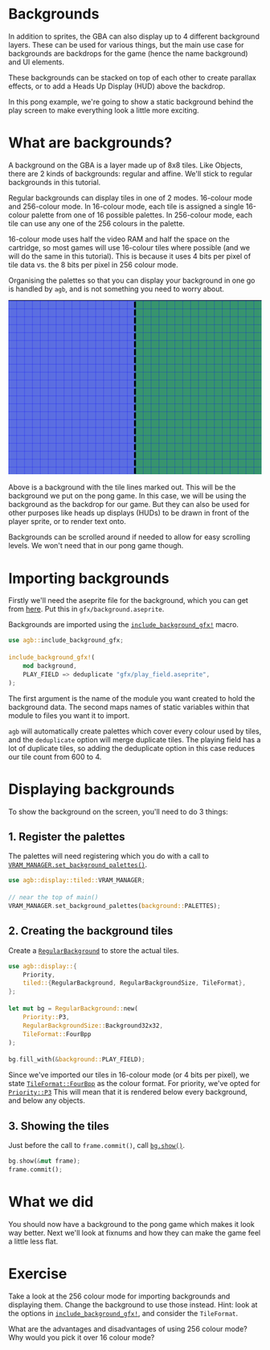 # Backgrounds

In addition to sprites, the GBA can also display up to 4 different background layers.
These can be used for various things, but the main use case for backgrounds are backdrops for the game (hence the name background) and UI elements.

These backgrounds can be stacked on top of each other to create parallax effects, or to add a Heads Up Display (HUD) above the backdrop.

In this pong example, we're going to show a static background behind the play screen to make everything look a little more exciting.

# What are backgrounds?

A background on the GBA is a layer made up of 8x8 tiles.
Like Objects, there are 2 kinds of backgrounds: regular and affine.
We'll stick to regular backgrounds in this tutorial.

Regular backgrounds can display tiles in one of 2 modes.
16-colour mode and 256-colour mode.
In 16-colour mode, each tile is assigned a single 16-colour palette from one of 16 possible palettes.
In 256-colour mode, each tile can use any one of the 256 colours in the palette.

16-colour mode uses half the video RAM and half the space on the cartridge, so most games will use 16-colour tiles where possible (and we will do the same in this tutorial).
This is because it uses 4 bits per pixel of tile data vs. the 8 bits per pixel in 256 colour mode.

Organising the palettes so that you can display your background in one go is handled by `agb`, and is not something you need to worry about.

![Backgrounds are made of 8x8 tiles](background-tiles.png)

Above is a background with the tile lines marked out. This will be the background we put on the pong game.
In this case, we will be using the background as the backdrop for our game.
But they can also be used for other purposes like heads up displays (HUDs) to be drawn in front of the player sprite, or to render text onto.

Backgrounds can be scrolled around if needed to allow for easy scrolling levels.
We won't need that in our pong game though.

# Importing backgrounds

Firstly we'll need the aseprite file for the background, which you can get from [here](background.aseprite).
Put this in `gfx/background.aseprite`.

Backgrounds are imported using the [`include_background_gfx!`](https://docs.rs/agb/latest/agb/macro.include_background_gfx.html) macro.

```rust
use agb::include_background_gfx;

include_background_gfx!(
    mod background,
    PLAY_FIELD => deduplicate "gfx/play_field.aseprite",
);
```

The first argument is the name of the module you want created to hold the background data.
The second maps names of static variables within that module to files you want it to import.

`agb` will automatically create palettes which cover every colour used by tiles, and the `deduplicate` option will merge duplicate tiles.
The playing field has a lot of duplicate tiles, so adding the deduplicate option in this case reduces our tile count from 600 to 4.

# Displaying backgrounds

To show the background on the screen, you'll need to do 3 things:

## 1. Register the palettes

The palettes will need registering which you do with a call to [`VRAM_MANAGER.set_background_palettes()`](https://docs.rs/agb/latest/agb/display/tiled/struct.VRamManager.html#method.set_background_palettes).

```rust
use agb::display::tiled::VRAM_MANAGER;

// near the top of main()
VRAM_MANAGER.set_background_palettes(background::PALETTES);
```

## 2. Creating the background tiles

Create a [`RegularBackground`](https://docs.rs/agb/latest/agb/display/tiled/struct.RegularBackground.html) to store the actual tiles.

```rust
use agb::display::{
    Priority,
    tiled::{RegularBackground, RegularBackgroundSize, TileFormat},
};

let mut bg = RegularBackground::new(
    Priority::P3,
    RegularBackgroundSize::Background32x32,
    TileFormat::FourBpp
);

bg.fill_with(&background::PLAY_FIELD);
```

Since we've imported our tiles in 16-colour mode (or 4 bits per pixel), we state [`TileFormat::FourBpp`](https://docs.rs/agb/latest/agb/display/tiled/enum.TileFormat.html#variant.FourBpp) as the colour format.
For priority, we've opted for [`Priority::P3`](https:://docs.rs/agb/latest/agb/display/enum.Priority.html)
This will mean that it is rendered below every background, and below any objects.

## 3. Showing the tiles

Just before the call to `frame.commit()`, call [`bg.show()`](https://docs.rs/agb/latest/agb/display/tiled/struct.RegularBackground.html#method.show).

```rust
bg.show(&mut frame);
frame.commit();
```

# What we did

You should now have a background to the pong game which makes it look way better.
Next we'll look at fixnums and how they can make the game feel a little less flat.

# Exercise

Take a look at the 256 colour mode for importing backgrounds and displaying them.
Change the background to use those instead.
Hint: look at the options in [`include_background_gfx!`](https://docs.rs/agb/latest/agb/macro.include_background_gfx.html), and consider the `TileFormat`.

What are the advantages and disadvantages of using 256 colour mode? Why would you pick it over 16 colour mode?
